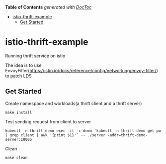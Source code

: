 <!-- START doctoc generated TOC please keep comment here to allow auto update -->
<!-- DON'T EDIT THIS SECTION, INSTEAD RE-RUN doctoc TO UPDATE -->
**Table of Contents**  *generated with [DocToc](https://github.com/thlorenz/doctoc)*

- [istio-thrift-example](#istio-thrift-example)
  - [Get Started](#get-started)

<!-- END doctoc generated TOC please keep comment here to allow auto update -->

# istio-thrift-example
Running thrift service on istio

The idea is to use EnvoyFilter(https://istio.io/docs/reference/config/networking/envoy-filter/) to patch LDS

## Get Started

Create namespace and workloads(a thrift client and a thrift server)

```
make install
```

Test sending request from client to server

```
kubectl -n thrift-demo exec -it -c demo `kubectl -n thrift-demo get po | grep client | awk '{print $1}'` -- ./server -addr=thrift-demo-server:10005
```

Clean

```
make clean 
```